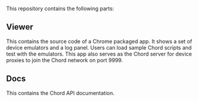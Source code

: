 This repository contains the following parts:

## Viewer

This contains the source code of a Chrome packaged app. It shows a set of device
emulators and a log panel. Users can load sample Chord scripts and test with the
emulators. This app also serves as the Chord server for device proxies to join
the Chord network on port 9999.

## Docs

This contains the Chord API documentation.

